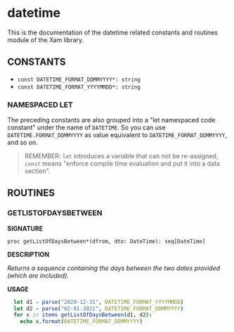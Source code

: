 # datetime

This is the documentation of the datetime related constants and routines module of the Xam library.

## CONSTANTS

- `const DATETIME_FORMAT_DDMMYYYY*: string`
- `const DATETIME_FORMAT_YYYYMMDD*: string`

### NAMESPACED LET

The preceding constants are also grouped into a "let namespaced code constant" under the name of `DATETIME`.
So you can use `DATETIME.FORMAT_DDMMYYYY` as value equivalent to `DATETIME_FORMAT_DDMMYYYY`, and so on.

> REMEMBER: `let` introduces a variable that can not be re-assigned, `const` means "enforce compile time evaluation and put it into a data section".

## ROUTINES

### GETLISTOFDAYSBETWEEN

**SIGNATURE**

`proc getListOfDaysBetween*(dfrom, dto: DateTime): seq[DateTime]`

**DESCRIPTION**

*Returns a sequence containing the days between the two dates provided (which are included).*

**USAGE**

```nim
  let d1 = parse("2020-12-31", DATETIME_FORMAT_YYYYMMDD)
  let d2 = parse("02-01-2021", DATETIME_FORMAT_DDMMYYYY)
  for x in items getListOfDaysBetween(d1, d2):
    echo x.format(DATETIME_FORMAT_DDMMYYYY)
```
